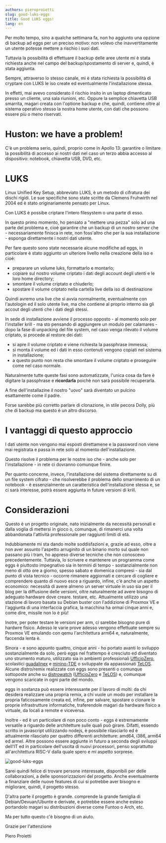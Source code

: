 ```yaml
---
authors: pieroproietti
slug: good-luks-eggs
title: Good LUKS eggs!
lang: en
---
```



Per molto tempo, sino a qualche settimana fa, non ho aggiunto una opzione di backup ad eggs per un preciso motivo: non volevo che inavvertitamente un utente potesse mettere a rischio i suoi dati.

Tuttavia la possibilità di effettuare il backup delle aree utente mi è stata richiesta anche nel campo del backup/spostamento di server e, quindi, è stata aggiunta.

Sempre, attraverso lo stesso canale, mi è stata richiesta la possibilità di cryptare con LUKS le iso create ed eventualmente l'installazione stessa.

In effetti, mai avevo considerato il rischio insito in un laptop dimenticato presso un cliente, una sala riunioni, etc. Oppure la semplice chiavetta USB smarrita, magari creata con l'optione backup e che, quindi, contiene oltre al sistema operativo stesso la nostra home utente, con dati che possono essere più o meno riservati.

# Huston: we have a problem!
C'è un problema serio, quindi, proprio come in Apollo 13: garantire o limitare la possibilità di accesso ai nostri dati nel caso un terzo abbia accesso al dispositivo: notebook, chiavetta USB, DVD, etc.

# LUKS 

Linux Unified Key Setup, abbreviato LUKS, è un metodo di cifratura dei dischi rigidi. Le sue specifiche sono state scritte da Clemens Fruhwirth nel 2004 ed è stato originariamente pensato per Linux. 

Con LUKS è possibe criptare l'intero filesystem o una parte di esso.

In questo primo momento, ho pensato a "mettere una pezza" solo ad una parte del problema e, cioè garantire che un backup di un nostro server che - necessariamente finisca in rete, non foss'altro che per la sua installazione - esponga direttamente i nostri dati utente.

Per fare questo sono state necessarie alcune modifiche ad eggs, in particolare è stato aggiunto un ulteriore livello nella creazione della iso e cioè:
* preparare un volume luks, formattarlo e montarlo;
* copiare sul nostro volume criptato i dati degli account degli utenti e le loro home directory;
* smontare il volume criptato e chiuderlo;
* spostare il volume criptato nella cartella live della iso di destinazione

Quindi avremo una live che si avvia normalmente, eventualmente con l'autologin ed il solo utente live, ma che contiene al proprio interno sia gli accout degli utenti che i dati degli stessi.

In sede di installazione avviene il processo opposto - al momento solo per l'installer krill - ma sto pensando di aggiungere un modulo per calamares - dopo la fase di unpacking del file system, nel caso venga rilevato il volume criptato, si procede al restore dei dati:
* si apre il volume criptato e viene richiesta la passphrase immessa;
* si monta il volume ed i dati in esso contenuti vengono copiati nel sistema in installazione;
* a questo punto non resta che smontare il volume criptato e proseguire come nel caso normale.

Naturalmente tutte queste fasi sono automatizzate, l'unica cosa da fare è digitare la passphrase e **ricordarla** poichè non sarà possibile recuperarla.

A fine dell'installazine il nostro "uovo" sarà diventato un pulcino esattamente come il padre.

Forse sarebbe più corretto parlare di clonazione, in stile pecora Dolly, più che di backup ma questo è un altro discorso.

# I vantaggi di questo approccio

I dati utente non vengono mai esposti direttamene e la password non viene mai registrata e passa in rete solo al momento dell'installazione.

Questo risolve il problema per le nostre iso che - anche solo per l'installazione - in rete ci dovranno comunque finire.

Per quanto concerne, invece, l'installazione del sistema direttamente su di un file system cifrato - che risolverebbe il problema dello smarrimento di un notebook - è essenzialmente un caratteristica dell'installazione stessa e, se ci sarà interesse, potrà essere aggiunta in future versioni di krill.

# Considerazioni

Questo è un progetto originale, nato inizialmente da necessità personali e dalla voglia di mettersi in gioco o, comunque, di rimanerci una volta abbandonata l'attività professionale per raggiunti limiti di età.

Indubbiamente mi sta dando molte soddisfazioni e, grazie ad esso, oltre a non aver assunto l'aspetto arruginito di un binario morto sul quale non passano più i tram, ho appreso diverse tecniche che non conoscevo precedentemente. Tuttavia, lo scrivere e mantenere un programma come eggs è piuttosto impegnativo sia in termini di tempo - sostanzialmente non meno di otto ore a giorno, spesso sabato e domenica compresi - sia dal punto di vista tecnico - occorre rimanere aggiornati e cercare di cogliere e comprendere quanto di nuovo esce a riguardo, infine, c'è anche un aspetto economico: necessità di avere almeno un server virtuale in uso sia per il blog per la diffusione delle versioni, oltre naturalmente ad avere bisogno di adeguato hardware dove creare. testare, etc.  Attualmente utilizzo una stazione di lavoro basata su Debian buster con l'addizione di Proxmox VE e l'aggiunta di una interfaccia grafica, la macchina ha ormai cinque anni e, come dire, missile non lo è più!

Inotre, per poter testare le versioni per arm, ci sarebbe bisogno pure di hardwre fisico. Adesso le varie prove adesso vengono effettuate sempre su Proxmox VE emulando con qemu l'architettura arm64 e, naturalmente, faccenda lenta è.

Sinora - e sono appunto quattro, cinque anni  - ho portato avanti lo sviluppo sostanzialmente da solo, però eggs nel frattempo è cresciuto ed diventato uno strumento maturo, utilizzato sia in ambienti professionali [UfficioZero](https://www.ufficiozero.org/), scolastici [guadalinex](https://github.com/aosucas499/guadalinex) e [minino-TDE](https://github.com/aosucas499/minino-TDE) o sviluppate da appassionati [TeLOS](https://sourceforge.net/projects/teloslinux/). Alcune distro/remix realizzate con eggs sono presenti o comunque sottoposte anche su [distrowatch](https://distrowatch.com/) ([UfficioZero](https://distrowatch.com/table.php?distribution=ufficiozero) e [TeLOS](https://distrowatch.com/table.php?distribution=telos)) e, comunque vengono scaricate in ogni parte del mondo.

eggs in sostanza può essere interessante per il lavoro di molti: da chi desidera realizzare una propria remix, a chi vuole un modo per installare la propria faticosamente creata ed, infine, per salvare, spostare o clonare le proprie infrastrutture informatiche, traferendole magari da hardware fisico a virtuale, da locali a remote e viceversa.

Inoltre - ed è un particolare di non poco conto - eggs è estremamente versatile a riguardo delle architetture sulle quali può girare. Difatti, essendo scritto in javascript utilizzando nodejs, è possibile rilasciarlo ed è attualmente rilasciato per quattro differenti architetture: amd64, i386, arm64 ed armel. Altre possono essere aggiunte in futuro a seconda degli sviluppi dell'IT ed in particolare dell'uscita di nuovi processori, penso soprattutto all'architettura RISC-V dalla quale spero e mi aspetto sorprese.

![good-luks-eggs](/images/good-luks-eggs.jpg)

Sarei quindi felice di trovare persone interessate, disponibili per delle collaborazioni, a delle sponsorizzazioni del progetto. Anche eventualmente a finanziare delle nuove features di cui si potrebbe aver bisogno e migliorare, quindi, il progetto stesso.

D'altra parte il progetto è grande. comprende la grande famiglia di Debian/Devuan/Ubunte e derivate, e potrebbe essere anche esteso portandolo magari su distribuzioni diverse come Funtoo o Arch, etc.

Ma per tutto questo c'è bisogno di un aiuto.

Grazie per l'attenzione

Piero Proietti
